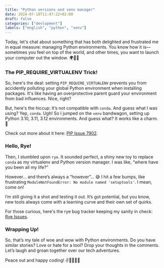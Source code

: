 ```yaml
---
title: "Python versions and venv manager"
date: 2024-07-18T11:47:22+02:00
draft: false
categories: ["devlopment"]
labels: ["english", "python", "venv"]
---
```



Today, let's chat about something that has both delighted and frustrated me in equal measure: managing Python environments. You know how it is—sometimes you feel on top of the world, and other times, you want to launch your computer out the window. 🌍🚀💥

### The PIP_REQUIRE_VIRTUALENV Trick!

So, here's the deal: setting `PIP_REQUIRE_VIRTUALENV` prevents you from accidently polluting your global Python environment when installing packages. It's like having an overprotective parent guard your environment from bad influences. Nice, right?

But, here's the hiccup: It’s not compatible with `conda`. And guess what I was using? Yep, `conda`. Ugh! So I jumped on the `venv` bandwagon, setting up Python 3.10, 3.11, 3.12 environments. And guess what? It works like a charm. 🎉

Check out more about it here: [PIP Issue 7902](https://github.com/pypa/pip/issues/7902).

### Hello, Rye!

Then, I stumbled upon `rye`. It sounded perfect, a shiny new toy to replace `conda` as my virtualenv and Python version manager. I was like, “where have you been all my life?”

However… and there’s always a “however”… 😅 I hit a few bumps, like frustrating `ModuleNotFoundError: No module named 'setuptools'`. I mean, come on!

I’m still giving it a shot and testing it out. It’s got potential, but you know, new tools always come with a learning curve and their own set of quirks.

For those curious, here's the rye bug tracker keeping my sanity in check: [Rye Issues](https://github.com/astral-sh/rye/issues?q=ModuleNotFoundError%3A+No+module+named+%27setuptools%27).

### Wrapping Up!

So, that’s my tale of woe and wow with Python environments. Do you have similar stories? Love or hate for a tool? Drop your thoughts in the comments. Let’s laugh and groan together over our tech adventures.

Peace out and happy coding! ✌️👨‍💻👩‍💻
